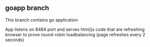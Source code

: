 goapp branch
--------------

This branch contains go application

App listens on 8484 port and serves html/js code that are refreshing browser to prove round-robin loadbalancing 
(page refreshes every 2 seconds)

